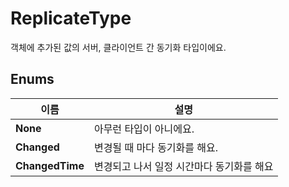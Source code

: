 # **ReplicateType**


객체에 추가된 값의 서버, 클라이언트 간 동기화 타입이에요. 
## **Enums**

 **이름** | **설명** |
 --- | --- |
**None** |아무런 타입이 아니에요. |
**Changed** |변경될 때 마다 동기화를 해요. |
**ChangedTime** |변경되고 나서 일정 시간마다 동기화를 해요 |
